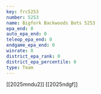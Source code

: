 ```yaml
---
key: frc5253
number: 5253
name: Bigfork Backwoods Bots 5253
epa_end: 0
auto_epa_end: 0
teleop_epa_end: 0
endgame_epa_end: 0
winrate: 0
district_epa_rank: 0
district_epa_percentile: 0
type: Team
---
```

[[2025mndu2]]
[[2025ndgf]]
